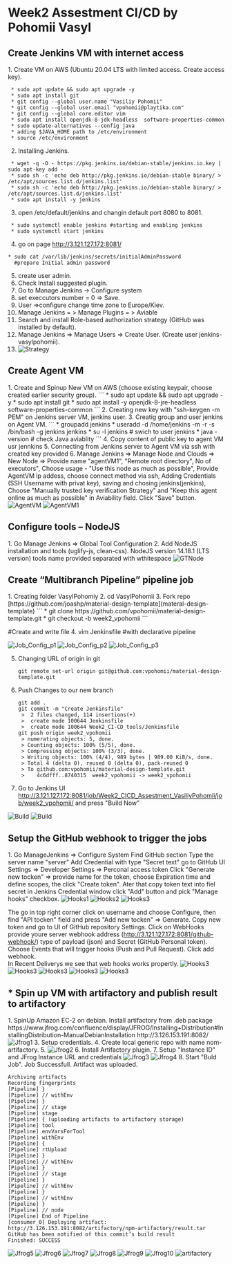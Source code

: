 <h1>Week2 Assestment CI/CD by Pohomii Vasyl</h1>
<h2>Create Jenkins VM with internet access</h2>
1.  Create VM on AWS (Ubuntu 20.04 LTS with limited access. Create access key).  

```  
 * sudo apt update && sudo apt upgrade -y 
 * sudo apt install git 
 * git config --global user.name "Vasiliy Pohomii"
 * git config --global user.email "vpohomii@playtika.com"
 * git config --global core.editor vim
 * sudo apt install openjdk-8-jdk-headless  software-properties-common
 * sudo update-alternatives --config java
 * adding $JAVA_HOME path to /etc/environment
 * source /etc/environment
```
2. Installing Jenkins. 
```
 * wget -q -O - https://pkg.jenkins.io/debian-stable/jenkins.io.key | sudo apt-key add -  
 * sudo sh -c 'echo deb http://pkg.jenkins.io/debian-stable binary/ > /etc/apt/sources.list.d/jenkins.list'
 * sudo sh -c 'echo deb http://pkg.jenkins.io/debian-stable binary/ > /etc/apt/sources.list.d/jenkins.list' 
 * sudo apt install -y jenkins 
```
3. open /etc/default/jenkins and changin default port 8080 to 8081.  
``` 
 * sudo systemctl enable jenkins #starting and enabling jenkins  
 * sudo systemctl start jenkins  
```
4. go on page http://3.121.127.172:8081/ 
```
* sudo cat /var/lib/jenkins/secrets/initialAdminPassword   
  #prepare Initial admin password 
```  
5. create user admin.
6. Check Install suggested plugin.
7. Go to Manage Jenkins -> Configure system
8. set execcutors number = 0 => Save.
9. User =>configure change time zone to Europe/Kiev.
10. Manage Jenkins = > Manage Plugins = > Aviable 
11. Search and install Role-based authorization strategy (GitHub was installed by default).
12. Manage Jenkins => Manage Users => Create User. (Create user jenkins-vasylpohomii).
13. <img src="./RBStrategy.png" alt="Strategy" />

<h2>Create Agent VM</h2>
1. Create and Spinup New VM on AWS (choose existing keypair, choose created earlier security group).
```  
* sudo apt update && sudo apt upgrade -y
* sudo apt install git
* sudo apt install -y openjdk-8-jre-headless  software-properties-common
```
2. Creating new key with "ssh-keygen -m PEM" on Jenkins server VM, jenkins user.
3. Creatig group and user jenkins on Agent VM. 
```
* groupadd jenkins  
* useradd -d /home/jenkins -m -r -s /bin/bash -g jenkins jenkins
* su -l jenkins # swich to user jenkins
* java -version # check Java aviablity  
``` 
4. Copy content of public key to agent VM usr jennkins
5. Connecting from Jenkins server to Agent VM via ssh with created key provided
6. Manage Jenkins => Manage Node and Clouds => New Node => Provide name "agentVM1", "Remote root directory", No of executors", Choose usage - "Use this node as much as possible", Provide AgentVM ip addess, choose connect method via ssh, Adding Credentials (SSH Username with privat key), saving and chosing jenkins(jenkins), Choose "Manually trusted key verification Strategy" and "Keep this agent online as much as possible" in Aviability field. Click "Save" button.

<img src="./AgentVM.png" alt="AgentVM" />
<img src="./AgentVM1.png" alt="AgentVM1" />

<h2>Configure tools – NodeJS</h2>
1. Go Manage Jenkins => Global Tool Configuration
2. Add NodeJS installation and tools (uglify-js, clean-css).
   NodeJS version 14.18.1 (LTS version)
   tools name provided separated with wthitespace
<img src="./GlobalTools_NodeJS.png" alt="GTNode" />

<h2>Create “Multibranch Pipeline” pipeline job </h2>
1. Creating folder VasylPohomiy  
2. cd VasylPohomii
3. Fork repo [https://github.com/joashp/material-design-template](materal-design-template)
```
 *  git clone https://github.com/vpohomii/material-design-template.git
 *  git checkout -b week2_vpohomii
```
 
   #Create and write file 
4. vim Jenkinsfile #with declarative pipeline

<groovy src="./Jenkinsfile" alt="Jenkins file" />

<img src="./job1.png" alt="Job_Config_p1" />
<img src="./job2.png" alt="Job_Config_p2" />
<img src="./job3.png" alt="Job_Config_p3" />

5. Changing URL of origin in git
   ```
   git remote set-url origin git@github.com:vpohomii/material-design-template.git
   ```
6. Push Changes to our new branch
   ```
   git add .
   git commit -m "Create Jenkinsfile"
    >  2 files changed, 114 insertions(+)
    >  create mode 100644 Jenkinsfile
    >  create mode 100644 Week2_CI-CD_tools/Jenkinsfile
   git push origin week2_vpohomii
    > numerating objects: 5, done.
    > Counting objects: 100% (5/5), done.
    > Compressing objects: 100% (3/3), done.
    > Writing objects: 100% (4/4), 989 bytes | 989.00 KiB/s, done.
    > Total 4 (delta 0), reused 0 (delta 0), pack-reused 0
    > To github.com:vpohomii/material-design-template.git
    >    4c6dfff..8740315  week2_vpohomii -> week2_vpohomii  
   ```
7. Go to Jenkins UI http://3.121.127.172:8081/job/Week2_CICD_Assestment_VasiliyPohomii/job/week2_vpohomii/ and press "Build Now"
<img src="./Build.png" alt="Build" />
<img src="./Buildst.png" alt="Build" />
  
<h2>Setup the GitHub webhook to trigger the jobs </h2>
1. Go ManageJenkins => Configure System
   Find GitHub section
   Type the server name "server"
   Add Credential with type "Secret text"
   go to GitHub UI Settings => Developer Settings => Perconal access token
   Click "Generate new tocken" => provide name for the token, choose Expiration time and define scopes, the click "Create token".
   Ater that copy token text into fiel secret in Jenkins Credential window 
   click "Add" button and pick "Manage hooks" checkbox.

<img src="./Hooks1.png" alt="Hooks1" />
<img src="./Hooks2.png" alt="Hooks2" />
<img src="./Hooks3.png" alt="Hooks3" />

The go in top right corner click on username and choose Configure, then find "API tocken" field and press "Add new tocken" => Generate. Copy new token and go to UI of GitHub repository Settings. Click on WebHooks provide youre server webhook address (http://3.121.127.172:8081/github-webhook/) type of payload (json) and Secret (GitHub Personal token). Choose Events that will trigger hooks (Push and Pull Request). Click add webhook.  
In Recent Deliverys we see that web hooks works propertly.
<img src="./h4.png" alt="Hooks3" />
<img src="./h5.png" alt="Hooks3" />
<img src="./h6.png" alt="Hooks3" />
<img src="./h7.png" alt="Hooks3" />
<img src="./h10.png" alt="Hooks3" />

<h2> * Spin up VM with artifactory and publish result to artifactory </h2>
1. SpinUp Amazon EC-2 on debian. Install artifactory from .deb package https://www.jfrog.com/confluence/display/JFROG/Installing+Distribution#InstallingDistribution-ManualDebianInstallation
http://3.126.153.191:8082/
<img src="./jfrog.png" alt="Jfrog1" />
3. Setup credentials.
4. Create local generic repo with name nom-artifactory.
5. <img src="./jfrog2.png" alt="Jfrog2" />
6. Install Artifactory plugin.
7. Setup "Instance ID" and JFrog Instance URL and credentials
<img src="./jfrogs.png" alt="Jfrog3" />
<img src="./jfrogc.png" alt="Jfrog4" />
8. Start "Buld Job". Job Successfull. Artifact was uploaded.

```
Archiving artifacts
Recording fingerprints
[Pipeline] }
[Pipeline] // withEnv
[Pipeline] }
[Pipeline] // stage
[Pipeline] stage
[Pipeline] { (uploading artifacts to artifactory storage)
[Pipeline] tool
[Pipeline] envVarsForTool
[Pipeline] withEnv
[Pipeline] {
[Pipeline] rtUpload
[Pipeline] }
[Pipeline] // withEnv
[Pipeline] }
[Pipeline] // stage
[Pipeline] }
[Pipeline] // withEnv
[Pipeline] }
[Pipeline] // withEnv
[Pipeline] }
[Pipeline] // node
[Pipeline] End of Pipeline
[consumer_0] Deploying artifact: http://3.126.153.191:8082/artifactory/npm-artifactory/result.tar
GitHub has been notified of this commit’s build result
Finished: SUCCESS
```


<img src="./job.png" alt="Jfrog5" />
<img src="./jlog1.png" alt="Jfrog6" />
<img src="./jlog2.png" alt="Jfrog7" />
<img src="./jlog3.png" alt="Jfrog8" />
<img src="./jlog4.png" alt="Jfrog9" />
<img src="./jlog5.png" alt="Jfrog10" />
<img src="./artif.png" alt="artifactory" />
